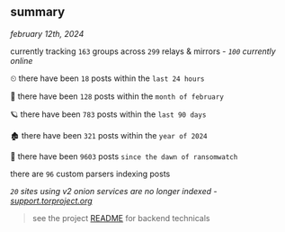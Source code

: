 
## summary
_february 12th, 2024_

currently tracking `163` groups across `299` relays & mirrors - _`100` currently online_

⏲ there have been `18` posts within the `last 24 hours`

🦈 there have been `128` posts within the `month of february`

🪐 there have been `783` posts within the `last 90 days`

🏚 there have been `321` posts within the `year of 2024`

🦕 there have been `9603` posts `since the dawn of ransomwatch`

there are `96` custom parsers indexing posts

_`20` sites using v2 onion services are no longer indexed - [support.torproject.org](https://support.torproject.org/onionservices/v2-deprecation/)_

> see the project [README](https://github.com/joshhighet/ransomwatch#ransomwatch--) for backend technicals

